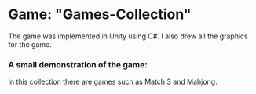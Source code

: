 # Game: "Games-Collection"

The game was implemented in Unity using C#.
I also drew all the graphics for the game.

### A small demonstration of the game:

In this collection there are games such as Match 3 and Mahjong.